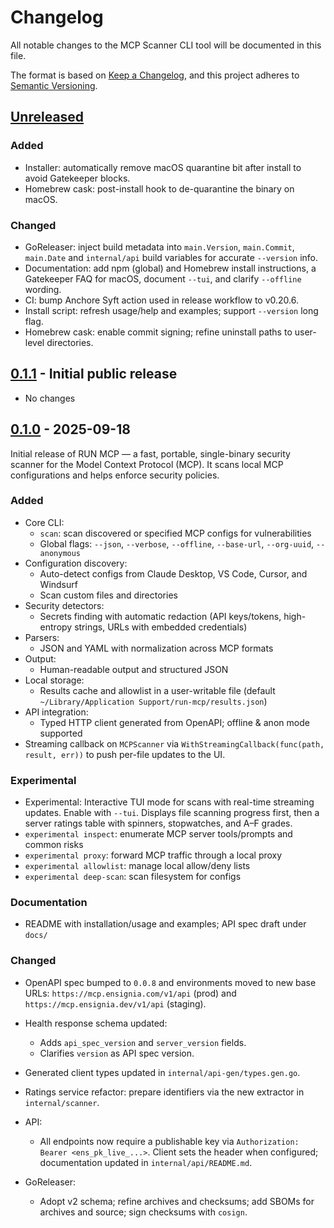# Changelog

All notable changes to the MCP Scanner CLI tool will be documented in this file.

The format is based on [Keep a Changelog](https://keepachangelog.com/en/1.1.0/),
and this project adheres to [Semantic Versioning](https://semver.org/spec/v2.0.0.html).

## [Unreleased]

### Added

- Installer: automatically remove macOS quarantine bit after install to avoid
  Gatekeeper blocks.
- Homebrew cask: post-install hook to de-quarantine the binary on macOS.

### Changed

- GoReleaser: inject build metadata into `main.Version`, `main.Commit`,
  `main.Date` and `internal/api` build variables for accurate `--version` info.
- Documentation: add npm (global) and Homebrew install instructions, a
  Gatekeeper FAQ for macOS, document `--tui`, and clarify `--offline` wording.
- CI: bump Anchore Syft action used in release workflow to v0.20.6.
- Install script: refresh usage/help and examples; support `--version` long
  flag.
- Homebrew cask: enable commit signing; refine uninstall paths to user-level
  directories.

## [0.1.1] - Initial public release

- No changes

## [0.1.0] - 2025-09-18

Initial release of RUN MCP — a fast, portable,
single-binary security scanner for the Model Context Protocol (MCP). It
scans local MCP configurations and helps enforce security policies.

### Added

- Core CLI:
  - `scan`: scan discovered or specified MCP configs for vulnerabilities
  - Global flags: `--json`, `--verbose`, `--offline`, `--base-url`,
    `--org-uuid`, `--anonymous`
- Configuration discovery:
  - Auto-detect configs from Claude Desktop, VS Code, Cursor, and Windsurf
  - Scan custom files and directories
- Security detectors:
  - Secrets finding with automatic redaction (API keys/tokens, high-entropy
    strings, URLs with embedded credentials)
- Parsers:
  - JSON and YAML with normalization across MCP formats
- Output:
  - Human-readable output and structured JSON
- Local storage:
  - Results cache and allowlist in a user-writable file (default
    `~/Library/Application Support/run-mcp/results.json`)
- API integration:
  - Typed HTTP client generated from OpenAPI; offline & anon mode supported
- Streaming callback on `MCPScanner` via `WithStreamingCallback(func(path,
result, err))` to push per-file updates to the UI.

### Experimental

- Experimental: Interactive TUI mode for scans with real-time streaming updates. Enable
  with `--tui`. Displays file scanning progress first, then a server ratings
  table with spinners, stopwatches, and A–F grades.
- `experimental inspect`: enumerate MCP server tools/prompts and common risks
- `experimental proxy`: forward MCP traffic through a local proxy
- `experimental allowlist`: manage local allow/deny lists
- `experimental deep-scan`: scan filesystem for configs

### Documentation

- README with installation/usage and examples; API spec draft under `docs/`

### Changed

- OpenAPI spec bumped to `0.0.8` and environments moved to new base URLs:
  `https://mcp.ensignia.com/v1/api` (prod) and
  `https://mcp.ensignia.dev/v1/api` (staging).
- Health response schema updated:
  - Adds `api_spec_version` and `server_version` fields.
  - Clarifies `version` as API spec version.
- Generated client types updated in `internal/api-gen/types.gen.go`.
- Ratings service refactor: prepare identifiers via the new extractor in
  `internal/scanner`.

- API:

  - All endpoints now require a publishable key via `Authorization: Bearer
<ens_pk_live_...>`. Client sets the header when configured; documentation
    updated in `internal/api/README.md`.

- GoReleaser:

  - Adopt v2 schema; refine archives and checksums; add SBOMs for archives and
    source; sign checksums with `cosign`.

[Unreleased]: https://github.com/ensigniasec/run-mcp/compare/v0.1.1...HEAD
[0.1.1]: https://github.com/ensigniasec/run-mcp/releases/tag/v0.1.1
[0.1.0]: https://github.com/ensigniasec/run-mcp/releases/tag/v0.1.0
